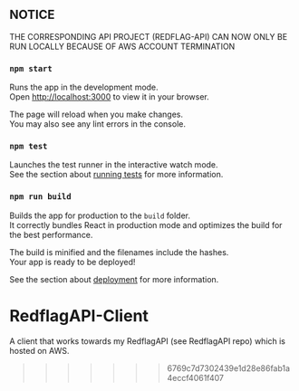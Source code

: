 ## NOTICE

THE CORRESPONDING API PROJECT (REDFLAG-API) CAN NOW ONLY BE RUN LOCALLY BECAUSE OF AWS ACCOUNT TERMINATION

### `npm start`

Runs the app in the development mode.\
Open [http://localhost:3000](http://localhost:3000) to view it in your browser.

The page will reload when you make changes.\
You may also see any lint errors in the console.

### `npm test`

Launches the test runner in the interactive watch mode.\
See the section about [running tests](https://facebook.github.io/create-react-app/docs/running-tests) for more information.

### `npm run build`

Builds the app for production to the `build` folder.\
It correctly bundles React in production mode and optimizes the build for the best performance.

The build is minified and the filenames include the hashes.\
Your app is ready to be deployed!

See the section about [deployment](https://facebook.github.io/create-react-app/docs/deployment) for more information.

# RedflagAPI-Client
A client that works towards my RedflagAPI (see RedflagAPI repo) which is hosted on AWS.
>>>>>>> 6769c7d7302439e1d28e86fab1a4eccf4061f407
